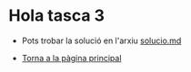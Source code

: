 # Hola tasca 3

- Pots trobar la solució en l'arxiu [solucio.md](/tasca_03/solucio.md)

- [Torna a la pàgina principal](../)

